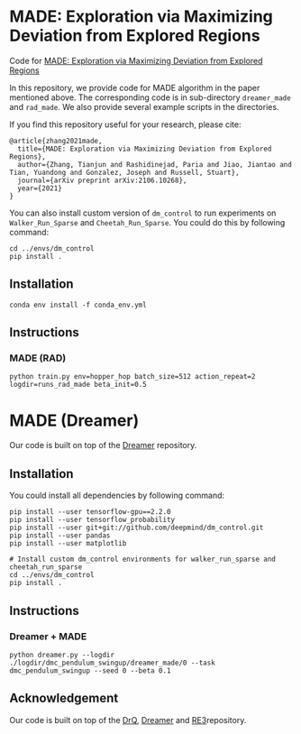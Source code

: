 # MADE: Exploration via Maximizing Deviation from Explored Regions

Code for [MADE: Exploration via Maximizing Deviation from Explored Regions](https://arxiv.org/abs/2106.10268)

In this repository, we provide code for MADE algorithm in the paper mentioned above. The corresponding code is in sub-directory `dreamer_made` and `rad_made`. We also provide several example scripts in the directories.

If you find this repository useful for your research, please cite:
```
@article{zhang2021made,
  title={MADE: Exploration via Maximizing Deviation from Explored Regions},
  author={Zhang, Tianjun and Rashidinejad, Paria and Jiao, Jiantao and Tian, Yuandong and Gonzalez, Joseph and Russell, Stuart},
  journal={arXiv preprint arXiv:2106.10268},
  year={2021}
}
```


You can also install custom version of `dm_control` to run experiments on `Walker_Run_Sparse` and `Cheetah_Run_Sparse`. You could do this by following command:

```
cd ../envs/dm_control
pip install .
```

## Installation 
```
conda env install -f conda_env.yml
```

## Instructions
### MADE (RAD)
```
python train.py env=hopper_hop batch_size=512 action_repeat=2 logdir=runs_rad_made beta_init=0.5
```


# MADE (Dreamer)
Our code is built on top of the [Dreamer](https://github.com/danijar/dreamer) repository.

## Installation

You could install all dependencies by following command:

```
pip install --user tensorflow-gpu==2.2.0
pip install --user tensorflow_probability
pip install --user git+git://github.com/deepmind/dm_control.git
pip install --user pandas
pip install --user matplotlib

# Install custom dm_control environments for walker_run_sparse and cheetah_run_sparse
cd ../envs/dm_control
pip install .
```

## Instructions
### Dreamer + MADE
```
python dreamer.py --logdir ./logdir/dmc_pendulum_swingup/dreamer_made/0 --task dmc_pendulum_swingup --seed 0 --beta 0.1
```

## Acknowledgement
Our code is built on top of the [DrQ](https://github.com/denisyarats/drq), [Dreamer](https://github.com/danijar/dreamer) and [RE3](https://github.com/younggyoseo/RE3)repository.

